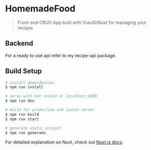 # HomemadeFood

> Front-end CRUD App built with VueJS/Nuxt for managing your recipes

## Backend

For a ready to use api refer to my recipe-api package.

## Build Setup

``` bash
# install dependencies
$ npm run install

# serve with hot reload at localhost:3000
$ npm run dev

# build for production and launch server
$ npm run build
$ npm run start

# generate static project
$ npm run generate
```

For detailed explanation on Nuxt, check out [Nuxt.js docs](https://nuxtjs.org).
